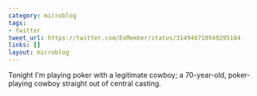 ```yaml
---
category: microblog
tags:
- twitter
tweet_url: https://twitter.com/ExMember/status/314948710549295104
links: []
layout: microblog
---
```

Tonight I'm playing poker with a legitimate cowboy; a 70-year-old, poker-playing cowboy straight out of central casting.
